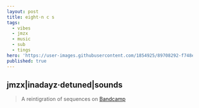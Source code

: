 ```yaml
---
layout: post
title: eight·n c s
tags:
  - vibes
  - jmzx
  - music
  - sub
  - tings
hero: 'https://user-images.githubusercontent.com/1854925/89708292-f748eb00-d99f-11ea-97de-e4466f4a8462.png'
published: true
---
```

## jmzx|inadayz·detuned|sounds
>A reintigration of sequences on [Bandcamp](https://www.natural-conscious-states.bandcamp.com/releases)
